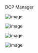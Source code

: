DCP Manager

![image](https://user-images.githubusercontent.com/79454375/186983683-b554a30e-bf89-49ca-b929-33907b9384db.png)

![image](https://user-images.githubusercontent.com/79454375/187106695-5f02cc25-87ab-48ea-aa8d-5528bacc168b.png)

![image](https://user-images.githubusercontent.com/79454375/187106858-8a2d7dd0-befb-4076-a5ad-fa15de586d70.png)

![image](https://user-images.githubusercontent.com/79454375/187270902-479dbe7a-b7fa-467f-a706-129e1d976406.png)
